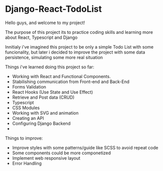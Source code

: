 # Django-React-TodoList

Hello guys, and welcome to my project!

The purpose of this project its to practice coding skills and learning more about React, Typescript and Django  

Innitialy i've imagined this project to be only a simple Todo List with some funcionality, but later i decided to improve the project with some data persistence, simulating some more real situation

Things i've learned doing this project so far:

 - Working with React and Functional Components.
 - Stabilishing communication from Front-end and Back-End
 - Forms Validation
 - React Hooks (Use State and Use Effect)
 - Retrieve and Post data (CRUD)
 - Typescript
 - CSS Modules
 - Working with SVG and animation
 - Creating an API
 - Configuring Django Backend
 - 

Things to improve:

 - Improve styles with some patterns/guide like SCSS to avoid repeat code
 - Some components could be more componetized 
 - Implement web responsive layout
 - Error Handling
 
